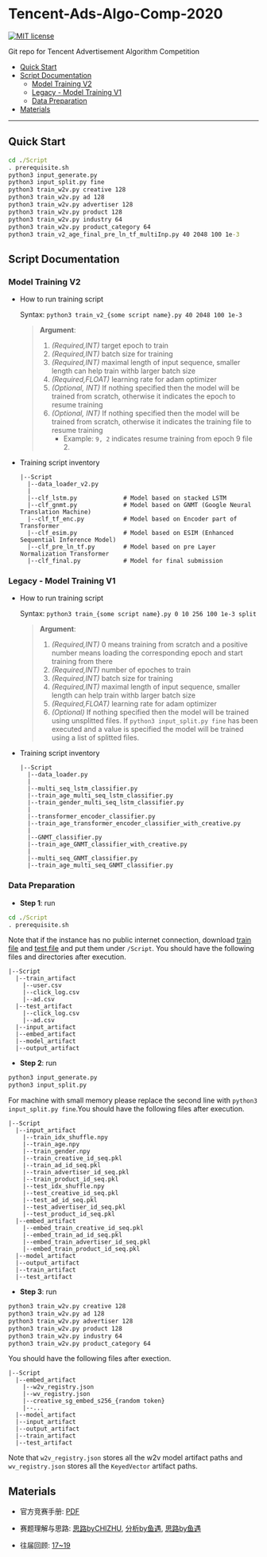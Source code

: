 # Tencent-Ads-Algo-Comp-2020

[![MIT license](https://img.shields.io/badge/License-MIT-blue.svg)](https://lbesson.mit-license.org/) 

Git repo for Tencent Advertisement Algorithm Competition 

* [Quick Start](#quick_start)
* [Script Documentation](#script_documentation)
  * [Model Training V2](#model_training2)
  * [Legacy - Model Training V1](#model_training1)
  * [Data Preparation](#data_preparation)
* [Materials](#material)

---

<a id='quick_start'></a>
## Quick Start

```bat
cd ./Script
. prerequisite.sh
python3 input_generate.py
python3 input_split.py fine
python3 train_w2v.py creative 128
python3 train_w2v.py ad 128
python3 train_w2v.py advertiser 128
python3 train_w2v.py product 128
python3 train_w2v.py industry 64
python3 train_w2v.py product_category 64
python3 train_v2_age_final_pre_ln_tf_multiInp.py 40 2048 100 1e-3
```

<a id='script_documentation'></a>
## Script Documentation

<a id='model_training2'></a>
### Model Training V2

* How to run training script

  Syntax: `python3 train_v2_{some script name}.py 40 2048 100 1e-3`
  > **Argument**:
  > 1. *(Required,INT)* target epoch to train
  > 2. *(Required,INT)* batch size for training
  > 3. *(Required,INT)* maximal length of input sequence, smaller length can help train withb larger batch size
  > 4. *(Required,FLOAT)* learning rate for adam optimizer
  > 5. *(Optional, INT)* If nothing specified then the model will be trained from scratch, otherwise it indicates the epoch to resume training
  > 6. *(Optional, INT)* If nothing specified then the model will be trained from scratch, otherwise it indicates the training file to resume training
  >    * Example: `9, 2` indicates resume training from epoch 9 file 2.
  
* Training script inventory
  ```
  |--Script
    |--data_loader_v2.py
    |
    |--clf_lstm.py             # Model based on stacked LSTM
    |--clf_gnmt.py             # Model based on GNMT (Google Neural Translation Machine)
    |--clf_tf_enc.py           # Model based on Encoder part of Transformer
    |--clf_esim.py             # Model based on ESIM (Enhanced Sequential Inference Model)
    |--clf_pre_ln_tf.py        # Model based on pre Layer Normalization Transformer
    |--clf_final.py            # Model for final submission
  ```

<a id='model_training1'></a>
### Legacy - Model Training V1

* How to run training script

  Syntax: `python3 train_{some script name}.py 0 10 256 100 1e-3 split`
  > **Argument**:
  > 1. *(Required,INT)* 0 means training from scratch and a positive number means loading the corresponding epoch and start training from there <br/>
  > 2. *(Required,INT)* number of epoches to train
  > 3. *(Required,INT)* batch size for training
  > 4. *(Required,INT)* maximal length of input sequence, smaller length can help train withb larger batch size
  > 5. *(Required,FLOAT)* learning rate for adam optimizer
  > 6. *(Optional)* If nothing specified then the model will be trained using unsplitted files. If `python3 input_split.py fine` has been executed and a value is specified the model will be trained using a list of splitted files. 
  
* Training script inventory
  ```
  |--Script
    |--data_loader.py
    |
    |--multi_seq_lstm_classifier.py
    |--train_age_multi_seq_lstm_classifier.py
    |--train_gender_multi_seq_lstm_classifier.py
    |
    |--transformer_encoder_classifier.py
    |--train_age_transformer_encoder_classifier_with_creative.py
    |
    |--GNMT_classifier.py
    |--train_age_GNMT_classifier_with_creative.py
    |
    |--multi_seq_GNMT_classifier.py
    |--train_age_multi_seq_GNMT_classifier.py
  ```
  
<a id='data_preparation'></a>
### Data Preparation

* **Step 1**: run 
```bat
cd ./Script
. prerequisite.sh
``` 

Note that if the instance has no public internet connection, download [train file](https://tesla-ap-shanghai-1256322946.cos.ap-shanghai.myqcloud.com/cephfs/tesla_common/deeplearning/dataset/algo_contest/train_preliminary.zip) and [test file](https://tesla-ap-shanghai-1256322946.cos.ap-shanghai.myqcloud.com/cephfs/tesla_common/deeplearning/dataset/algo_contest/test.zip) and put them under `/Script`. You should have the following files and directories after execution.

```
|--Script
  |--train_artifact
    |--user.csv
    |--click_log.csv
    |--ad.csv
  |--test_artifact
    |--click_log.csv
    |--ad.csv
  |--input_artifact
  |--embed_artifact
  |--model_artifact
  |--output_artifact
```

* **Step 2**: run 
```bat
python3 input_generate.py
python3 input_split.py
```

For machine with small memory please replace the second line with `python3 input_split.py fine`.You should have the following files after execution.

```
|--Script
  |--input_artifact
    |--train_idx_shuffle.npy
    |--train_age.npy
    |--train_gender.npy
    |--train_creative_id_seq.pkl
    |--train_ad_id_seq.pkl
    |--train_advertiser_id_seq.pkl
    |--train_product_id_seq.pkl
    |--test_idx_shuffle.npy
    |--test_creative_id_seq.pkl
    |--test_ad_id_seq.pkl
    |--test_advertiser_id_seq.pkl
    |--test_product_id_seq.pkl
  |--embed_artifact
    |--embed_train_creative_id_seq.pkl
    |--embed_train_ad_id_seq.pkl
    |--embed_train_advertiser_id_seq.pkl
    |--embed_train_product_id_seq.pkl
  |--model_artifact
  |--output_artifact
  |--train_artifact
  |--test_artifact
```

* **Step 3**: run 
```bat
python3 train_w2v.py creative 128
python3 train_w2v.py ad 128
python3 train_w2v.py advertiser 128
python3 train_w2v.py product 128
python3 train_w2v.py industry 64
python3 train_w2v.py product_category 64
```

You should have the following files after exection.

```
|--Script
  |--embed_artifact
    |--w2v_registry.json
    |--wv_registry.json
    |--creative_sg_embed_s256_{random token}
    |--...
  |--model_artifact
  |--input_artifact
  |--output_artifact
  |--train_artifact
  |--test_artifact
```

Note that `w2v_registry.json` stores all the w2v model artifact paths and `wv_registry.json` stores all the `KeyedVector` artifact paths.

<a id='material'></a>
## Materials

* 官方竞赛手册: [PDF](https://algo-1256087447.cos.ap-nanjing.myqcloud.com/admin/20200509/7da104bd074309285ab56a6e52150ba3.pdf)

* 赛题理解与思路: [思路byCHIZHU](https://mp.weixin.qq.com/s/ISQjOGcc_spSNVeeg75d8w), [分析by鱼遇](https://zhuanlan.zhihu.com/p/141288029), [思路by鱼遇](https://zhuanlan.zhihu.com/p/143185271)

* 往届回顾: [17~19](https://zhuanlan.zhihu.com/p/116907937)


